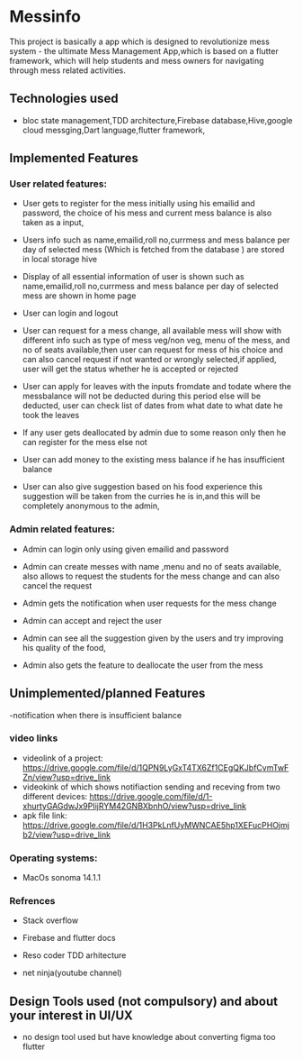 # Messinfo

This project is basically a app which is designed to revolutionize mess system  - the ultimate Mess Management App,which is based on a flutter framework, which will help students and mess owners for navigating through mess related activities.

## Technologies used
- bloc state management,TDD architecture,Firebase database,Hive,google cloud messging,Dart language,flutter framework,

## Implemented Features

### User related features:

- User gets to register for the mess initially using his emailid and password, the choice of his mess and current mess balance is also taken as a input,

- Users info such as name,emailid,roll no,currmess and mess balance per day of selected mess (Which is fetched from the database ) are stored in local storage hive 

- Display of all essential information of user is shown such as name,emailid,roll no,currmess and mess balance per day of selected mess are shown in home page 

- User can login and logout 

- User can request for a mess change, all available mess will show with different  info such as type of mess veg/non veg, menu of the mess, and no of seats available,then user can request for mess of his choice and can also cancel request if not wanted or wrongly selected,if applied, user will get the status whether he is accepted or rejected

- User can apply for leaves with the inputs fromdate and todate  where the messbalance will not be deducted during this period else will be deducted, user can check list of dates from what date to what date he took the leaves

- If any user gets deallocated by admin due to some reason only then he can register for the mess else not

- User can add money to the existing mess balance if he has insufficient balance

- User can also give suggestion based on his food experience this suggestion will be taken from the curries he is in,and this will be completely anonymous to the admin,

### Admin related features:

- Admin can login only using given emailid and password 

- Admin can create messes with name ,menu and no of seats available, also allows to request the students for the mess change and can also cancel the request

- Admin gets the notification when user requests for the mess change

- Admin can accept and reject the user

- Admin can see all the suggestion given by the users and try improving his quality of the food,

- Admin also gets the feature to deallocate the user from the mess
  
## Unimplemented/planned Features
-notification when there is insufficient balance


### video links

- videolink of a project:  https://drive.google.com/file/d/1QPN9LyGxT4TX6Zf1CEgQKJbfCvmTwFZn/view?usp=drive_link
- videokink of which shows notifiaction sending and receving from two different devices: https://drive.google.com/file/d/1-xhurtyGAGdwJx9PIijRYM42GNBXbnhO/view?usp=drive_link
- apk file link: https://drive.google.com/file/d/1H3PkLnfUyMWNCAE5hp1XEFucPHOjmjb2/view?usp=drive_link


### Operating systems:
- MacOs sonoma 14.1.1

### Refrences

- Stack overflow

- Firebase and flutter docs
  
- Reso coder TDD arhitecture
  
- net ninja(youtube channel)

## Design Tools used (not compulsory) and about your interest in UI/UX

- no design tool used but have knowledge about converting figma too flutter


